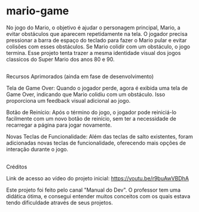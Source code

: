 # mario-game

No jogo do Mario, o objetivo é ajudar o personagem principal, Mario, a evitar obstáculos que aparecem repetidamente na tela. O jogador precisa pressionar a barra de espaço do teclado para fazer o Mario pular e evitar colisões com esses obstáculos. Se Mario colidir com um obstáculo, o jogo termina. Esse projeto tenta trazer a mesma identidade visual dos jogos classicos do Super Mario dos anos 80 e 90.


<h2 dir="auto"></h2>


Recursos Aprimorados (ainda em fase de desenvolvimento)

Tela de Game Over: Quando o jogador perde, agora é exibida uma tela de Game Over, indicando que Mario colidiu com um obstáculo. Isso proporciona um feedback visual adicional ao jogo.

Botão de Reinício: Após o término do jogo, o jogador pode reiniciá-lo facilmente com um novo botão de reinício, sem ter a necessidade de recarregar a página para jogar novamente.

Novas Teclas de Funcionalidade: Além das teclas de salto existentes, foram adicionadas novas teclas de funcionalidade, oferecendo mais opções de interação durante o jogo.


<h2 dir="auto"></h2>

Créditos 

Link de acesso ao vídeo do projeto inicial: https://youtu.be/r9buAwVBDhA

Este projeto foi feito pelo canal "Manual do Dev". O professor tem uma didática ótima, e consegui entender muitos conceitos com os quais estava tendo dificuldade através de seus projetos.


